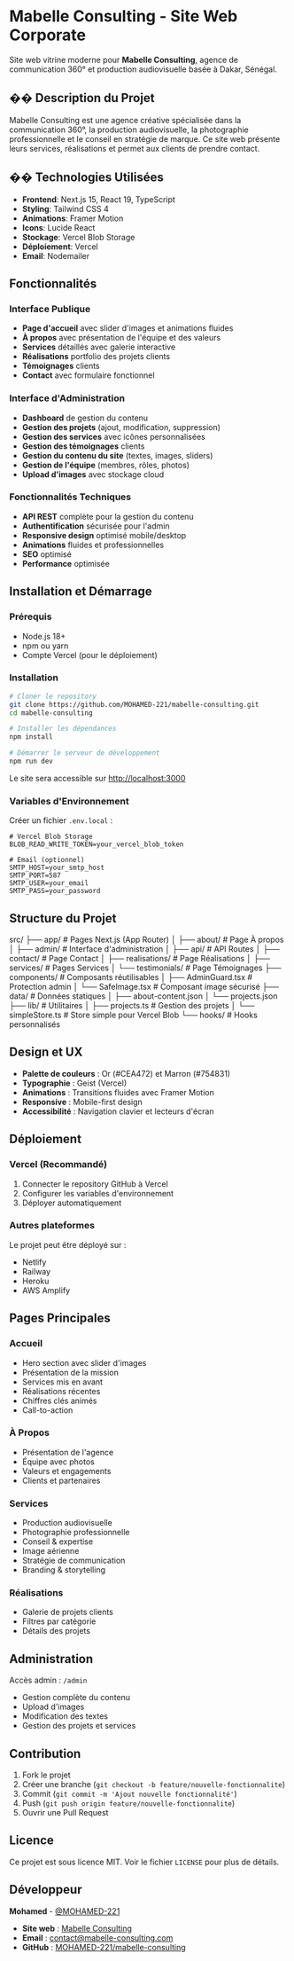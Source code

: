 #  Mabelle Consulting - Site Web Corporate

Site web vitrine moderne pour **Mabelle Consulting**, agence de communication 360° et production audiovisuelle basée à Dakar, Sénégal.

## �� Description du Projet

Mabelle Consulting est une agence créative spécialisée dans la communication 360°, la production audiovisuelle, la photographie professionnelle et le conseil en stratégie de marque. Ce site web présente leurs services, réalisations et permet aux clients de prendre contact.

## �� Technologies Utilisées

- **Frontend**: Next.js 15, React 19, TypeScript
- **Styling**: Tailwind CSS 4
- **Animations**: Framer Motion
- **Icons**: Lucide React
- **Stockage**: Vercel Blob Storage
- **Déploiement**: Vercel
- **Email**: Nodemailer

## Fonctionnalités

###  Interface Publique
- **Page d'accueil** avec slider d'images et animations fluides
- **À propos** avec présentation de l'équipe et des valeurs
- **Services** détaillés avec galerie interactive
- **Réalisations** portfolio des projets clients
- **Témoignages** clients
- **Contact** avec formulaire fonctionnel

### Interface d'Administration
- **Dashboard** de gestion du contenu
- **Gestion des projets** (ajout, modification, suppression)
- **Gestion des services** avec icônes personnalisées
- **Gestion des témoignages** clients
- **Gestion du contenu du site** (textes, images, sliders)
- **Gestion de l'équipe** (membres, rôles, photos)
- **Upload d'images** avec stockage cloud

### Fonctionnalités Techniques
- **API REST** complète pour la gestion du contenu
- **Authentification** sécurisée pour l'admin
- **Responsive design** optimisé mobile/desktop
- **Animations** fluides et professionnelles
- **SEO** optimisé
- **Performance** optimisée

## Installation et Démarrage

### Prérequis
- Node.js 18+ 
- npm ou yarn
- Compte Vercel (pour le déploiement)

### Installation
```bash
# Cloner le repository
git clone https://github.com/MOHAMED-221/mabelle-consulting.git
cd mabelle-consulting

# Installer les dépendances
npm install

# Démarrer le serveur de développement
npm run dev
```

Le site sera accessible sur [http://localhost:3000](http://localhost:3000)

### Variables d'Environnement
Créer un fichier `.env.local` :
```env
# Vercel Blob Storage
BLOB_READ_WRITE_TOKEN=your_vercel_blob_token

# Email (optionnel)
SMTP_HOST=your_smtp_host
SMTP_PORT=587
SMTP_USER=your_email
SMTP_PASS=your_password
```

##  Structure du Projet
src/
├── app/ # Pages Next.js (App Router)
│ ├── about/ # Page À propos
│ ├── admin/ # Interface d'administration
│ ├── api/ # API Routes
│ ├── contact/ # Page Contact
│ ├── realisations/ # Page Réalisations
│ ├── services/ # Pages Services
│ └── testimonials/ # Page Témoignages
├── components/ # Composants réutilisables
│ ├── AdminGuard.tsx # Protection admin
│ └── SafeImage.tsx # Composant image sécurisé
├── data/ # Données statiques
│ ├── about-content.json
│ └── projects.json
├── lib/ # Utilitaires
│ ├── projects.ts # Gestion des projets
│ └── simpleStore.ts # Store simple pour Vercel Blob
└── hooks/ # Hooks personnalisés

##  Design et UX

- **Palette de couleurs** : Or (#CEA472) et Marron (#754831)
- **Typographie** : Geist (Vercel)
- **Animations** : Transitions fluides avec Framer Motion
- **Responsive** : Mobile-first design
- **Accessibilité** : Navigation clavier et lecteurs d'écran

##  Déploiement

### Vercel (Recommandé)
1. Connecter le repository GitHub à Vercel
2. Configurer les variables d'environnement
3. Déployer automatiquement

### Autres plateformes
Le projet peut être déployé sur :
- Netlify
- Railway
- Heroku
- AWS Amplify

##  Pages Principales

###  Accueil
- Hero section avec slider d'images
- Présentation de la mission
- Services mis en avant
- Réalisations récentes
- Chiffres clés animés
- Call-to-action

### À Propos
- Présentation de l'agence
- Équipe avec photos
- Valeurs et engagements
- Clients et partenaires

### Services
- Production audiovisuelle
- Photographie professionnelle
- Conseil & expertise
- Image aérienne
- Stratégie de communication
- Branding & storytelling

### Réalisations
- Galerie de projets clients
- Filtres par catégorie
- Détails des projets

## Administration

Accès admin : `/admin`
- Gestion complète du contenu
- Upload d'images
- Modification des textes
- Gestion des projets et services

## Contribution

1. Fork le projet
2. Créer une branche (`git checkout -b feature/nouvelle-fonctionnalite`)
3. Commit (`git commit -m 'Ajout nouvelle fonctionnalité'`)
4. Push (`git push origin feature/nouvelle-fonctionnalite`)
5. Ouvrir une Pull Request

##  Licence

Ce projet est sous licence MIT. Voir le fichier `LICENSE` pour plus de détails.

## Développeur

**Mohamed** - [@MOHAMED-221](https://github.com/MOHAMED-221)


- **Site web** : [Mabelle Consulting](https://mabelle-consulting.vercel.app)
- **Email** : contact@mabelle-consulting.com
- **GitHub** : [MOHAMED-221/mabelle-consulting](https://github.com/MOHAMED-221/mabelle-consulting)

